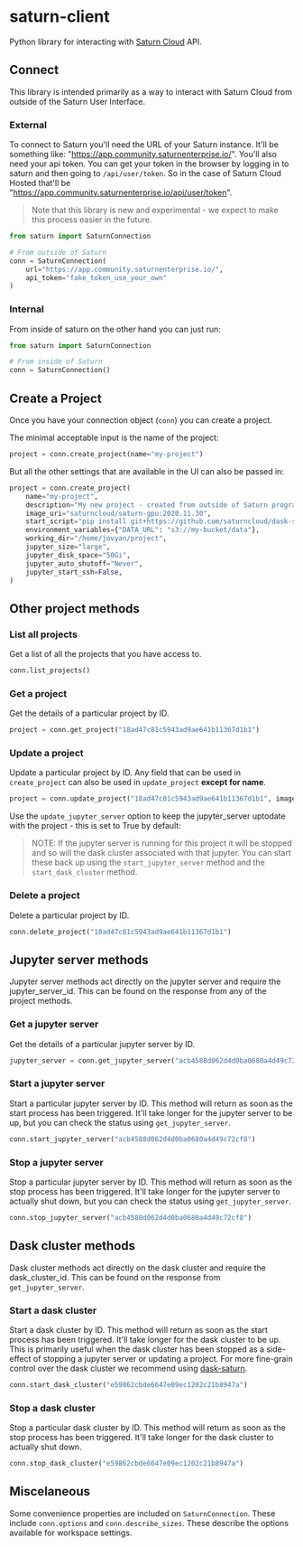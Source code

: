 # saturn-client
Python library for interacting with [Saturn Cloud](https://www.saturncloud.io/) API.

## Connect
This library is intended primarily as a way to interact with Saturn Cloud from outside of the Saturn User Interface.

### External
To connect to Saturn you'll need the URL of your Saturn instance. It'll be something like: "https://app.community.saturnenterprise.io/". You'll also need your api token. You can get your token in the browser by logging in to saturn and then going to `/api/user/token`. So in the case of Saturn Cloud Hosted that'll be "https://app.community.saturnenterprise.io/api/user/token".

> Note that this library is new and experimental - we expect to make this process easier in the future.

```python
from saturn import SaturnConnection

# From outside of Saturn
conn = SaturnConnection(
    url="https://app.community.saturnenterprise.io/",
    api_token="fake_token_use_your_own"
)
```

### Internal
From inside of saturn on the other hand you can just run:

```python
from saturn import SaturnConnection

# From inside of Saturn
conn = SaturnConnection()
```

## Create a Project
Once you have your connection object (`conn`) you can create a project.

The minimal acceptable input is the name of the project:

```python
project = conn.create_project(name="my-project")
```

But all the other settings that are available in the UI can also be passed in:

```python
project = conn.create_project(
    name="my-project",
    description="My new project - created from outside of Saturn programatically!",
    image_uri="saturncloud/saturn-gpu:2020.11.30",
    start_script="pip install git+https://github.com/saturncloud/dask-saturn.git@main",
    environment_variables={"DATA_URL": "s3://my-bucket/data"},
    working_dir="/home/jovyan/project",
    jupyter_size="large",
    jupyter_disk_space="50Gi",
    jupyter_auto_shutoff="Never",
    jupyter_start_ssh=False,
)
```

## Other project methods

### List all projects
Get a list of all the projects that you have access to.

```python
conn.list_projects()
```

### Get a project
Get the details of a particular project by ID.

```python
project = conn.get_project("18ad47c81c5943ad9ae641b11367d1b1")
```

### Update a project
Update a particular project by ID. Any field that can be used in `create_project`
can also be used in `update_project` **except for name**.

```python
project = conn.update_project("18ad47c81c5943ad9ae641b11367d1b1", image="saturncloud/saturn:2020.12.11")
```

Use the `update_jupyter_server` option to keep the jupyter_server uptodate with the project - this is set to True by default:

> NOTE: If the jupyter server is running for this project it will be stopped and so will the dask cluster associated with that jupyter. You can start these back up using the `start_jupyter_server` method and the `start_dask_cluster` method.

### Delete a project
Delete a particular project by ID.

```python
conn.delete_project("18ad47c81c5943ad9ae641b11367d1b1")
```

## Jupyter server methods
Jupyter server methods act directly on the jupyter server and require the jupyter_server_id. This can be found on the response from any of the project methods.

### Get a jupyter server
Get the details of a particular jupyter server by ID.

```python
jupyter_server = conn.get_jupyter_server("acb4588d062d4d0ba0680a4d49c72cf8")
```

### Start a jupyter server
Start a particular jupyter server by ID. This method will return as soon as the start process has been triggered. It'll take longer for the jupyter server to be up, but you can check the status using `get_jupyter_server`.

```python
conn.start_jupyter_server("acb4588d062d4d0ba0680a4d49c72cf8")
```

### Stop a jupyter server
Stop a particular jupyter server by ID. This method will return as soon as the stop process has been triggered. It'll take longer for the jupyter server to actually shut down, but you can check the status using `get_jupyter_server`.

```python
conn.stop_jupyter_server("acb4588d062d4d0ba0680a4d49c72cf8")
```

## Dask cluster methods
Dask cluster methods act directly on the dask cluster and require the dask_cluster_id. This can be found on the response from `get_jupyter_server`.

### Start a dask cluster
Start a dask cluster by ID. This method will return as soon as the start process has been triggered. It'll take longer for the  dask cluster to be up. This is primarily useful when the dask cluster has been stopped as a side-effect of stopping a jupyter server or updating a project. For more fine-grain control over the dask cluster we recommend using [dask-saturn](https://github.com/saturncloud/dask-saturn).

```python
conn.start_dask_cluster("e59862cbde6647e09ec1202c21b8947a")
```

### Stop a dask cluster
Stop a particular dask cluster by ID. This method will return as soon as the stop process has been triggered. It'll take longer for the dask cluster to actually shut down.

```python
conn.stop_dask_cluster("e59862cbde6647e09ec1202c21b8947a")
```

## Miscelaneous
Some convenience properties are included on `SaturnConnection`. These include `conn.options` and `conn.describe_sizes`. These describe the options available for workspace settings.
